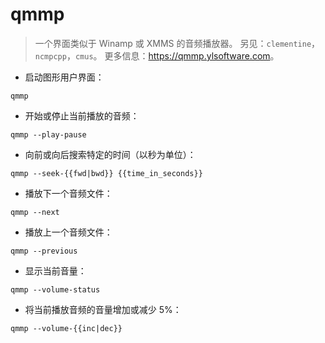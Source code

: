 # qmmp

> 一个界面类似于 Winamp 或 XMMS 的音频播放器。
> 另见：`clementine`，`ncmpcpp`，`cmus`。
> 更多信息：<https://qmmp.ylsoftware.com>。

- 启动图形用户界面：

`qmmp`

- 开始或停止当前播放的音频：

`qmmp --play-pause`

- 向前或向后搜索特定的时间（以秒为单位）：

`qmmp --seek-{{fwd|bwd}} {{time_in_seconds}}`

- 播放下一个音频文件：

`qmmp --next`

- 播放上一个音频文件：

`qmmp --previous`

- 显示当前音量：

`qmmp --volume-status`

- 将当前播放音频的音量增加或减少 5%：

`qmmp --volume-{{inc|dec}}`